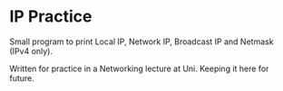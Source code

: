 # IP Practice

Small program to print Local IP, Network IP, Broadcast IP and Netmask (IPv4 only).

Written for practice in a Networking lecture at Uni. Keeping it here for future.

